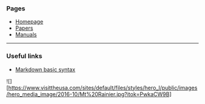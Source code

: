 ### Pages

* [Homepage](index.md)
* [Papers](papers.md)
* [Manuals](manuals.md)

---

### Useful links

* [Markdown basic syntax](https://www.markdownguide.org/basic-syntax/)

![][https://www.visittheusa.com/sites/default/files/styles/hero_l/public/images/hero_media_image/2016-10/Mt%20Rainier.jpg?itok=PwkaCW9B]
